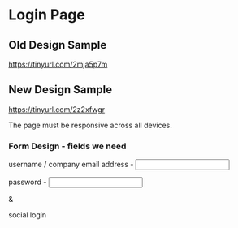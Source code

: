 # Login Page

## Old Design Sample

https://tinyurl.com/2mja5p7m

## New Design Sample

https://tinyurl.com/2z2xfwgr

The page must be responsive across all devices.

### Form Design - fields we need

username / company email address - <input type="text">

password - <input type="password">

& 

social login